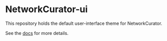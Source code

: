 # NetworkCurator-ui

This repository holds the default user-interface theme for NetworkCurator. 

See the [docs](https://networkcurator.github.io) for more details.
